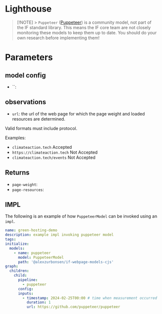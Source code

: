 # Lighthouse

> [!NOTE] > `Puppeteer` ([Puppeteer](https://github.com/puppeteer/puppeteer)) is a community model, not part of the IF standard library. This means the IF core team are not closely monitoring these models to keep them up to date. You should do your own research before implementing them!

# Parameters

## model config

- ``:

## observations

- `url`: the url of the web page for which the page weight and loaded resources are determined.

Valid formats must include protocol.

Examples:
- `climateaction.tech` Accepted
- `https://climateaction.tech` Not Accepted
- `climateaction.tech/events` Not Accepted


## Returns

- `page-weight`:
- `page-resources`:

## IMPL

The following is an example of how `PuppeteerModel` can be invoked using an `impl`.

```yaml
name: green-hosting-demo
description: example impl invoking puppeteer model
tags:
initialize:
  models:
    - name: puppeteer
      model: PuppeteerModel
      path: '@alexzurbonsen/if-webpage-models-cjs'
graph:
  children:
    child:
      pipeline:
        - puppeteer
      config:
      inputs:
        - timestamp: 2024-02-25T00:00 # time when measurement occurred
          duration: 1
          url: https://github.com/puppeteer/puppeteer
```



